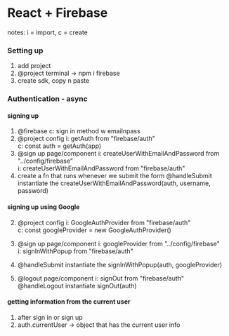 # React + Firebase

notes: i = import, c = create

### Setting up

1. add project
2. @project terminal -> npm i firebase
3. create sdk, copy n paste

### Authentication - async

#### signing up

1. @firebase
   c: sign in method w emailnpass
2. @project config
   i: getAuth from "firebase/auth" <br>
   c: const auth = getAuth(app)
3. @sign up page/component
   i: createUserWithEmailAndPassword from "../config/firebase"<br>
   i: createUserWithEmailAndPassword from "firebase/auth"
4. create a fn that runs whenever we submit the form
   @handleSubmit instantiate the createUserWithEmailAndPassword(auth, username, password)

#### signing up using Google

2. @project config
   i: GoogleAuthProvider from "firebase/auth"<br>
   c: const googleProvider = new GoogleAuthProvider()
3. @sign up page/component
   i: googleProvider from "../config/firebase"<br>
   i: signInWithPopup from "firebase/auth"
4. @handleSubmit instantiate the signInWithPopup(auth, googleProvider)

5. @logout page/component
i: signOut from "firebase/auth"
@handleLogout instantiate signOut(auth)

#### getting information from the current user
1. after sign in or sign up
2. auth.currentUser -> object that has the current user info 
